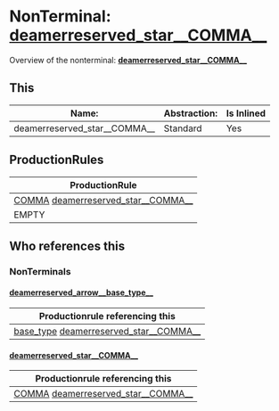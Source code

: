 # NonTerminal: **[deamerreserved_star__COMMA__](./deamerreserved_star__COMMA__.md)**

Overview of the nonterminal: **[deamerreserved_star__COMMA__](./deamerreserved_star__COMMA__.md)**



## This

| Name:                | Abstraction:    | Is Inlined |
| -------------------- | --------------- | ---------- |
| deamerreserved_star__COMMA__ | Standard | Yes |



## ProductionRules

| ProductionRule |
| ---- |
| [COMMA](./../Lexicon/COMMA.md) [deamerreserved_star__COMMA__](./deamerreserved_star__COMMA__.md)  |
| EMPTY  |




## Who references this

### NonTerminals


#### [deamerreserved_arrow__base_type__](./../Grammar/deamerreserved_arrow__base_type__.md)

| Productionrule referencing this                      |
| ---------------------------------------------------- |
| [base_type](./base_type.md) [deamerreserved_star__COMMA__](./deamerreserved_star__COMMA__.md)  |


#### [deamerreserved_star__COMMA__](./../Grammar/deamerreserved_star__COMMA__.md)

| Productionrule referencing this                      |
| ---------------------------------------------------- |
| [COMMA](./../Lexicon/COMMA.md) [deamerreserved_star__COMMA__](./deamerreserved_star__COMMA__.md)  |



